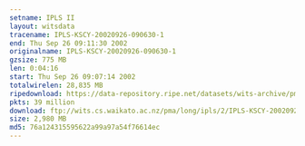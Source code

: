 ```yaml
---
setname: IPLS II
layout: witsdata
tracename: IPLS-KSCY-20020926-090630-1
end: Thu Sep 26 09:11:30 2002
originalname: IPLS-KSCY-20020926-090630-1
gzsize: 775 MB
len: 0:04:16
start: Thu Sep 26 09:07:14 2002
totalwirelen: 28,835 MB
ripedownload: https://data-repository.ripe.net/datasets/wits-archive/pma/long/ipls/2/IPLS-KSCY-20020926-090630-1.gz
pkts: 39 million
download: ftp://wits.cs.waikato.ac.nz/pma/long/ipls/2/IPLS-KSCY-20020926-090630-1.gz
size: 2,980 MB
md5: 76a124315595622a99a97a54f76614ec
---
```


